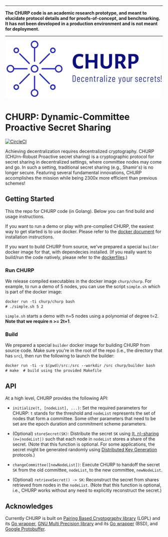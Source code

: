 ----------------------------------------------------------------

**The CHURP code is an academic research prototype, and meant to elucidate protocol details and for proofs-of-concept, and benchmarking. It has not been developed in a production environment and is not meant for deployment.**

----------------------------------------------------------------

![logo](logo.png)

# CHURP: Dynamic-Committee Proactive Secret Sharing

[![CircleCI](https://circleci.com/gh/bl4ck5un/ChuRP.svg?style=svg&circle-token=34c3da94eba4225de1da5c4eaabd37466cd50a8a)](https://circleci.com/gh/bl4ck5un/ChuRP)


Achieving decentralization requires decentralized cryptography. CHURP (CHUrn-Robust Proactive secret sharing) is a cryptographic protocol for secret sharing in decentralized settings, where committee nodes may come and go. In such a setting, traditional secret sharing (e.g., Shamir's) is no longer secure. Featuring several fundamental innovations, CHURP accomplishes the mission while being 2300x more efficient than previous schemes!

## Getting Started

This the repo for CHURP code (in Golang). Below you can find build and usage instructions.

If you want to run a demo or play with pre-complied CHURP, the easiest way to get started is to use docker. Please refer to the [docker document](https://docs.docker.com/install/#supported-platforms) for installation instructions.

If you want to build CHURP from source, we've prepared a special `builder` docker image for that, with dependecies installed. (If you really want to build/run the code natively, please refer to the [dockerfiles](dockerfiles/).)


### Run CHURP

We release compiled executables in the docker image `churp/churp`. For example, to run a demo of 5 nodes, you can use the script `simple.sh` which is part of the docker image:

~~~
docker run -ti churp/churp bash
# ./simple.sh 5 2
~~~

`simple.sh` starts a demo with n=5 nodes using a polynomial of degree t=2. **Note that we require n >= 2t+1**. 

### Build

We prepared a special `builder` docker image for building CHURP from source code. Make sure you're in the root of the repo (i.e., the directory that has `src`), then run the following to launch the builder:

~~~
docker run -ti -v $(pwd)/src:/src --workdir /src churp/builder bash
# make  # build using the provided Makefile
~~~

## API

At a high level, CHURP provides the following API:

* `initialize(t, [nodeList], ...)`: Set the required parameters for CHURP: `t` stands for the threshold and `nodeList` represents the set of nodes that form a committee. Some other parameters that need to be set are the epoch duration and commitment scheme parameters.

* (Optional) `storeSecret(SK)`: Distribute the secret `SK` using [(t, n)-sharing](https://en.wikipedia.org/wiki/Shamir%27s_Secret_Sharing) `(n=|nodeList|)` such that each node in `nodeList` stores a share of the secret. (Note that this function is optional. For some applications, the secret might be generated randomly using [Distributed Key Generation](https://en.wikipedia.org/wiki/Distributed_key_generation) protocols.)

* `changeCommittee([newNodeList])`: Execute CHURP to handoff the secret `SK` from the old committee, `nodeList`, to the new committee, `newNodeList`.

* (Optional) `retrieveSecret() -> SK`: Reconstruct the secret from shares retrieved from nodes in the `nodeList`. (Note that this function is optional, i.e., CHURP works without any need to explicitly reconstruct the secret.)

## Acknowledges

Currently CHURP is built on [Pairing Based Cryptography library](https://crypto.stanford.edu/pbc/) (LGPL) and its [Go wrapper](https://github.com/Nik-U/pbc), [GNU Multi Precision library](https://gmplib.org/) and its [Go wrapper](https://github.com/ncw/gmp) (BSD), and [Google Protobuffer](https://github.com/golang/protobuf).
